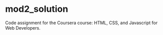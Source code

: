 # mod2_solution
Code assignment for the Coursera course: HTML, CSS, and Javascript for Web Developers.
